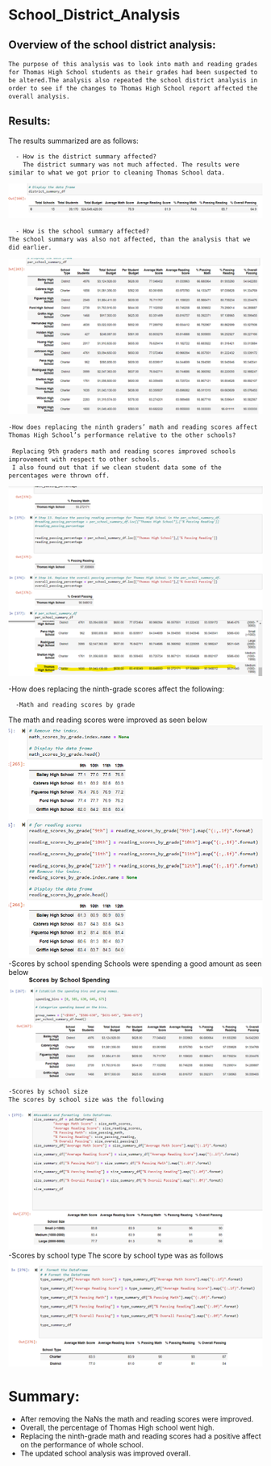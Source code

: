 # School_District_Analysis

## Overview of the school district analysis:
    The purpose of this analysis was to look into math and reading grades for Thomas High School students as their grades had been suspected to be altered.The analysis also repeated the school district analysis in order to see if the changes to Thomas High School report affected the overall analysis.
## Results:
The results summarized are as follows:

      - How is the district summary affected?
        The district summary was not much affected. The results were similar to what we got prior to cleaning Thomas School data.
![DisrtictSummary](/Resources/District_summary.png)

      - How is the school summary affected?
    The school summary was also not affected, than the analysis that we did earlier.
![SchoolSummary](/Resources/School_Summary.png) 

    -How does replacing the ninth graders’ math and reading scores affect Thomas High School’s performance relative to the other schools?
     
     Replacing 9th graders math and reading scores improved schools improvement with respect to other schools.
     I also found out that if we clean student data some of the percentages were thrown off.
![mathandreadingScores](/Resources/Updated_TH_school_metrics.png) 

  -How does replacing the ninth-grade scores affect the following:

      -Math and reading scores by grade
  The math and reading scores were improved as seen below 
![scores](/Resources/Scores.png)
    -Scores by school spending
    Schools were spending a good amount as seen below
![SchoolSpend](/Resources/SchoolSpend.png)

    -Scores by school size
    The scores by school size was the following
![SchoolSize](/Resources/Score_Sc_size.png)
    -Scores by school type
     The  score by school type was as follows
![schooltype](/Resources/score_Sc_type.png) 

# Summary:

  - After removing the NaNs the math and reading scores were improved.
  - Overall, the percentage of Thomas High school went high.
  - Replacing the ninth-grade math and reading scores had a positive affect on the performance of whole school.
  - The updated school analysis was improved overall.
